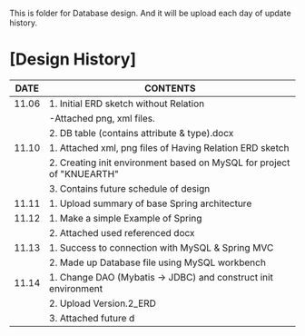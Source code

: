 This is folder for Database design.
And it will be upload each day of update history.



[Design History]
================

  
| DATE  |                                 CONTENTS                                          |
|-------|-----------------------------------------------------------------------------------|
| 11.06 | 1. Initial ERD sketch without Relation                                            |
|       |  -Attached png, xml files.                                                        |
|       | 2. DB table (contains attribute & type).docx                                      |
| 11.10 | 1. Attached xml, png files of Having Relation ERD sketch                          |
|       | 2. Creating init environment based on MySQL for project of "KNUEARTH"             |
|       | 3. Contains future schedule of design                                             |
| 11.11 | 1. Upload summary of base Spring architecture                                     |
| 11.12 | 1. Make a simple Example of Spring                                                |
|       | 2. Attached used referenced docx                                                  |
| 11.13 | 1. Success to connection with MySQL & Spring MVC                                  |
|       | 2. Made up Database file using MySQL workbench                                    |
| 11.14 | 1. Change DAO (Mybatis -> JDBC) and construct init environment                    |
|       | 2. Upload Version.2_ERD                                                           |
|       | 3. Attached future d
